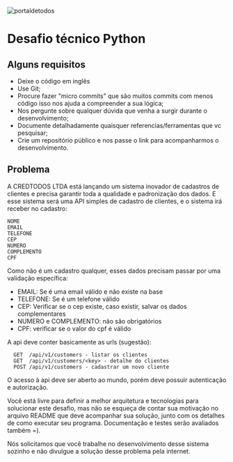 ![portaldetodos](https://cartaodetodos.com.br/assets/images/logo.png)

Desafio técnico Python
======================

Alguns requisitos
-----------------
  - Deixe o código em inglês
  - Use Git;
  - Procure fazer "micro commits" que são muitos commits com menos código isso nos ajuda a compreender a sua lógica;
  - Nos pergunte sobre qualquer dúvida que venha a surgir durante o desenvolvimento;
  - Documente detalhadamente quaisquer referencias/ferramentas que vc pesquisar;
  - Crie um repositório público e nos passe o link para acompanharmos o desenvolvimento.

Problema
--------

A CREDTODOS LTDA está lançando um sistema inovador de cadastros de clientes e precisa garantir toda a qualidade e padronização dos dados.
E esse sistema será uma API simples de cadastro de clientes, e o sistema irá receber no cadastro:
```shell
NOME
EMAIL
TELEFONE
CEP
NUMERO
COMPLEMENTO
CPF
```

Como não é um cadastro qualquer, esses dados precisam passar por uma validação específica:

- EMAIL: Se é uma email válido e não existe na base
- TELEFONE: Se é um telefone válido
- CEP: Verificar se o cep existe, caso existir, salvar os dados complementares
- NUMERO e COMPLEMENTO: não são obrigatórios
- CPF: verificar se o valor do cpf é válido

A api deve conter basicamente as urls (sugestão):
```shell
  GET  /api/v1/customers - listar os clientes
  GET  /api/v1/customers/<key> - detalhe do clientes
  POST /api/v1/customers - cadastrar um novo cliente
```
O acesso à api deve ser aberto ao mundo, porém deve possuir autenticação e autorização.

Você está livre para definir a melhor arquitetura e tecnologias para solucionar este desafio, mas não se esqueça de contar sua motivação no arquivo README que deve acompanhar sua solução, junto com os detalhes de como executar seu programa. Documentação e testes serão avaliados também =).

Nós solicitamos que você trabalhe no desenvolvimento desse sistema sozinho e não divulgue a solução desse problema pela internet.
